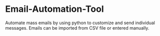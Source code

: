 # Email-Automation-Tool
Automate mass emails by using python to customize and send individual messages. Emails can be imported from CSV file or entered manually.
